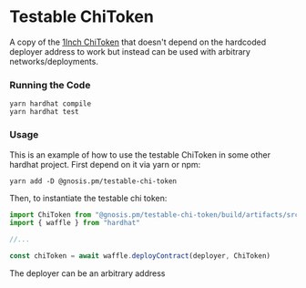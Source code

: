 # Testable ChiToken

A copy of the [1Inch ChiToken](https://github.com/1inch-exchange/chi) that doesn't depend on the hardcoded deployer address to work but instead can be used with arbitrary networks/deployments.

### Running the Code

```
yarn hardhat compile
yarn hardhat test
```

### Usage

This is an example of how to use the testable ChiToken in some other hardhat project. First depend on it via yarn or npm:

`yarn add -D @gnosis.pm/testable-chi-token`

Then, to instantiate the testable chi token:

```ts
import ChiToken from "@gnosis.pm/testable-chi-token/build/artifacts/src/contracts/ChiToken.sol/ChiToken.json"
import { waffle } from "hardhat"

//...

const chiToken = await waffle.deployContract(deployer, ChiToken)
```

The deployer can be an arbitrary address
